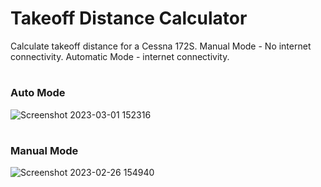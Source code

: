 # Takeoff Distance Calculator
Calculate takeoff distance for a Cessna 172S. Manual Mode - No internet connectivity. Automatic Mode - internet connectivity.
#
### Auto Mode
![Screenshot 2023-03-01 152316](https://user-images.githubusercontent.com/122923063/222279343-37b78d68-8da6-4a04-840e-a42920b8cb9c.png)
#
### Manual Mode
![Screenshot 2023-02-26 154940](https://user-images.githubusercontent.com/122923063/221442286-a4803f62-ecda-4b2b-821e-338bad4aff62.png)
